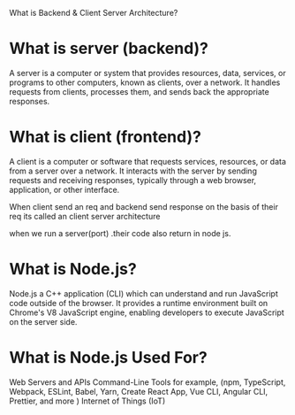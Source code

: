 What is Backend & Client Server Architecture?

# What is server (backend)?
A server is a computer or system that provides resources, data, services, or programs to other computers, known as clients, over a network. It handles requests from clients, processes them, and sends back the appropriate responses.

# What is client (frontend)?
A client is a computer or software that requests services, resources, or data from a server over a network. It interacts with the server by sending requests and receiving responses, typically through a web browser, application, or other interface.


<!-- Client Server Architecture  -->
When client send an req and backend send response on the basis of their req its called an client server architecture

when we run a server(port) .their code also return in node js.

# What is Node.js?
Node.js a C++ application (CLI) which can understand and run JavaScript code outside of the browser. It provides a runtime environment built on Chrome's V8 JavaScript engine, enabling developers to execute JavaScript on the server side.

# What is Node.js Used For?
Web Servers and APIs
Command-Line Tools for example, (npm, TypeScript, Webpack, ESLint, Babel, Yarn, Create React App, Vue CLI, Angular CLI, Prettier, and more )
Internet of Things (IoT)